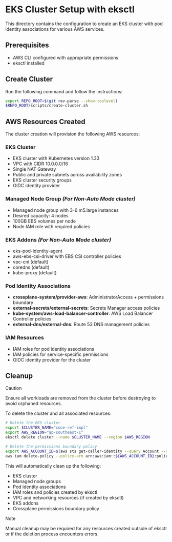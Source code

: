 # EKS Cluster Setup with eksctl

This directory contains the configuration to create an EKS cluster with pod identity associations for various AWS services.

## Prerequisites

- AWS CLI configured with appropriate permissions
- eksctl installed

## Create Cluster
Run the following command and follow the instructions:

```bash
export REPO_ROOT=$(git rev-parse --show-toplevel)
$REPO_ROOT/scripts/create-cluster.sh
```

## AWS Resources Created

The cluster creation will provision the following AWS resources:

### EKS Cluster
- EKS cluster with Kubernetes version 1.33
- VPC with CIDR 10.0.0.0/16
- Single NAT Gateway
- Public and private subnets across availability zones
- EKS cluster security groups
- OIDC identity provider

### Managed Node Group _(For Non-Auto Mode cluster)_
- Managed node group with 3-6 m5.large instances
- Desired capacity: 4 nodes
- 100GB EBS volumes per node
- Node IAM role with required policies

### EKS Addons _(For Non-Auto Mode cluster)_
- eks-pod-identity-agent
- aws-ebs-csi-driver with EBS CSI controller policies
- vpc-cni (default)
- coredns (default)
- kube-proxy (default)

### Pod Identity Associations
- **crossplane-system/provider-aws**: AdministratorAccess + permissions boundary
- **external-secrets/external-secrets**: Secrets Manager access policies
- **kube-system/aws-load-balancer-controller**: AWS Load Balancer Controller policies
- **external-dns/external-dns**: Route 53 DNS management policies

### IAM Resources
- IAM roles for pod identity associations
- IAM policies for service-specific permissions
- OIDC identity provider for the cluster

## Cleanup

> [!CAUTION]
> Ensure all workloads are removed from the cluster before destroying to avoid orphaned resources.

To delete the cluster and all associated resources:

```bash
# Delete the EKS cluster
export $CLUSTER_NAME="cnoe-ref-impl"
export AWS_REGION="ap-southeast-1"
eksctl delete cluster --name $CLUSTER_NAME --region $AWS_REGION

# Delete the permissions boundary policy
export AWS_ACCOUNT_ID=$(aws sts get-caller-identity --query Account --output text)
aws iam delete-policy --policy-arn arn:aws:iam::${AWS_ACCOUNT_ID}:policy/crossplane-permissions-boundary
```

This will automatically clean up the following:
- EKS cluster
- Managed node groups
- Pod identity associations
- IAM roles and policies created by eksctl
- VPC and networking resources (if created by eksctl)
- EKS addons
- Crossplane permissions boundary policy

> [!NOTE]
> Manual cleanup may be required for any resources created outside of eksctl or if the deletion process encounters errors.
